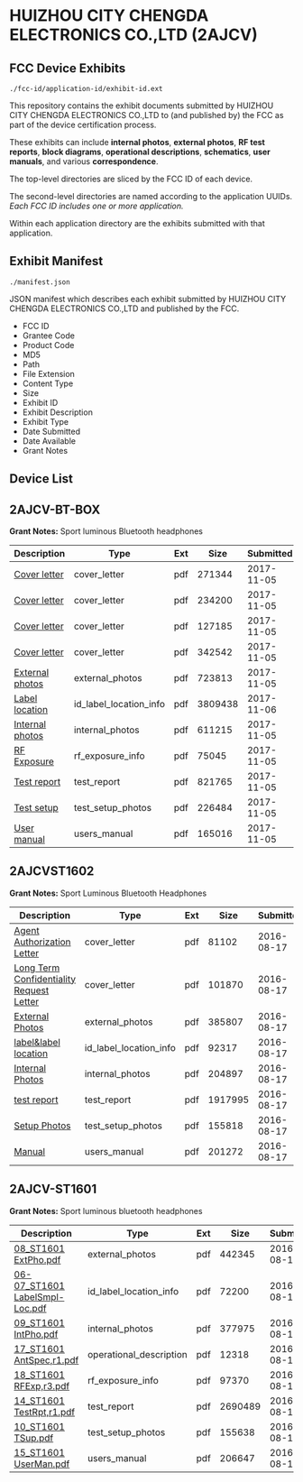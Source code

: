 # HUIZHOU CITY CHENGDA ELECTRONICS CO.,LTD (2AJCV)
## FCC Device Exhibits

```
./fcc-id/application-id/exhibit-id.ext
```

This repository contains the exhibit documents submitted by HUIZHOU CITY CHENGDA ELECTRONICS CO.,LTD to (and published by) the FCC as part of the device certification process.

These exhibits can include **internal photos**, **external photos**, **RF test reports**, **block diagrams**, **operational descriptions**, **schematics**, **user manuals**, and various **correspondence**.

The top-level directories are sliced by the FCC ID of each device.

The second-level directories are named according to the application UUIDs. *Each FCC ID includes one or more application.*

Within each application directory are the exhibits submitted with that application. 

## Exhibit Manifest

```
./manifest.json
```

JSON manifest which describes each exhibit submitted by HUIZHOU CITY CHENGDA ELECTRONICS CO.,LTD and published by the FCC.

- FCC ID
- Grantee Code
- Product Code
- MD5
- Path
- File Extension
- Content Type
- Size
- Exhibit ID
- Exhibit Description
- Exhibit Type
- Date Submitted
- Date Available
- Grant Notes

## Device List
## 2AJCV-BT-BOX
**Grant Notes:** Sport luminous Bluetooth headphones

| Description | Type | Ext | Size | Submitted | Available |
| ----------- | ---- | --- | ---- | --------- | --------- |
| [Cover letter](2AJCV-BT-BOX/da4b5a524dbb08776e242fdf5dee35ba/3628810.pdf) | cover_letter | pdf | 271344 | 2017-11-05 | 2017-11-06 |
| [Cover letter](2AJCV-BT-BOX/da4b5a524dbb08776e242fdf5dee35ba/3628811.pdf) | cover_letter | pdf | 234200 | 2017-11-05 | 2017-11-06 |
| [Cover letter](2AJCV-BT-BOX/da4b5a524dbb08776e242fdf5dee35ba/3628812.pdf) | cover_letter | pdf | 127185 | 2017-11-05 | 2017-11-06 |
| [Cover letter](2AJCV-BT-BOX/da4b5a524dbb08776e242fdf5dee35ba/3628813.pdf) | cover_letter | pdf | 342542 | 2017-11-05 | 2017-11-06 |
| [External photos](2AJCV-BT-BOX/da4b5a524dbb08776e242fdf5dee35ba/3628814.pdf) | external_photos | pdf | 723813 | 2017-11-05 | 2017-11-06 |
| [Label location](2AJCV-BT-BOX/da4b5a524dbb08776e242fdf5dee35ba/3629444.pdf) | id_label_location_info | pdf | 3809438 | 2017-11-06 | 2017-11-06 |
| [Internal photos](2AJCV-BT-BOX/da4b5a524dbb08776e242fdf5dee35ba/3628815.pdf) | internal_photos | pdf | 611215 | 2017-11-05 | 2017-11-06 |
| [RF Exposure](2AJCV-BT-BOX/da4b5a524dbb08776e242fdf5dee35ba/3628817.pdf) | rf_exposure_info | pdf | 75045 | 2017-11-05 | 2017-11-06 |
| [Test report](2AJCV-BT-BOX/da4b5a524dbb08776e242fdf5dee35ba/3628819.pdf) | test_report | pdf | 821765 | 2017-11-05 | 2017-11-06 |
| [Test setup](2AJCV-BT-BOX/da4b5a524dbb08776e242fdf5dee35ba/3628820.pdf) | test_setup_photos | pdf | 226484 | 2017-11-05 | 2017-11-06 |
| [User manual](2AJCV-BT-BOX/da4b5a524dbb08776e242fdf5dee35ba/3628821.pdf) | users_manual | pdf | 165016 | 2017-11-05 | 2017-11-06 |
## 2AJCVST1602
**Grant Notes:** Sport Luminous Bluetooth Headphones

| Description | Type | Ext | Size | Submitted | Available |
| ----------- | ---- | --- | ---- | --------- | --------- |
| [Agent Authorization Letter](2AJCVST1602/9ea40d94a36521c94becdfbc1ccc16f0/3101803.pdf) | cover_letter | pdf | 81102 | 2016-08-17 | 2016-08-18 |
| [Long Term Confidentiality Request Letter](2AJCVST1602/9ea40d94a36521c94becdfbc1ccc16f0/3101810.pdf) | cover_letter | pdf | 101870 | 2016-08-17 | 2016-08-18 |
| [External Photos](2AJCVST1602/9ea40d94a36521c94becdfbc1ccc16f0/3101807.pdf) | external_photos | pdf | 385807 | 2016-08-17 | 2016-08-18 |
| [label&label location](2AJCVST1602/9ea40d94a36521c94becdfbc1ccc16f0/3101809.pdf) | id_label_location_info | pdf | 92317 | 2016-08-17 | 2016-08-18 |
| [Internal Photos](2AJCVST1602/9ea40d94a36521c94becdfbc1ccc16f0/3101808.pdf) | internal_photos | pdf | 204897 | 2016-08-17 | 2016-08-18 |
| [test report](2AJCVST1602/9ea40d94a36521c94becdfbc1ccc16f0/3101804.pdf) | test_report | pdf | 1917995 | 2016-08-17 | 2016-08-18 |
| [Setup Photos](2AJCVST1602/9ea40d94a36521c94becdfbc1ccc16f0/3101814.pdf) | test_setup_photos | pdf | 155818 | 2016-08-17 | 2016-08-18 |
| [Manual](2AJCVST1602/9ea40d94a36521c94becdfbc1ccc16f0/3101811.pdf) | users_manual | pdf | 201272 | 2016-08-17 | 2016-08-18 |
## 2AJCV-ST1601
**Grant Notes:** Sport luminous bluetooth headphones

| Description | Type | Ext | Size | Submitted | Available |
| ----------- | ---- | --- | ---- | --------- | --------- |
| [08_ST1601 ExtPho.pdf](2AJCV-ST1601/48f68a48b967fe4f1a6e453b368e9dc6/3099482.pdf) | external_photos | pdf | 442345 | 2016-08-16 | 2016-08-16 |
| [06-07_ST1601 LabelSmpl-Loc.pdf](2AJCV-ST1601/48f68a48b967fe4f1a6e453b368e9dc6/3099481.pdf) | id_label_location_info | pdf | 72200 | 2016-08-16 | 2016-08-16 |
| [09_ST1601 IntPho.pdf](2AJCV-ST1601/48f68a48b967fe4f1a6e453b368e9dc6/3099483.pdf) | internal_photos | pdf | 377975 | 2016-08-16 | 2016-08-16 |
| [17_ST1601 AntSpec,r1.pdf](2AJCV-ST1601/48f68a48b967fe4f1a6e453b368e9dc6/3099491.pdf) | operational_description | pdf | 12318 | 2016-08-16 | 2016-08-16 |
| [18_ST1601 RFExp,r3.pdf](2AJCV-ST1601/48f68a48b967fe4f1a6e453b368e9dc6/3099492.pdf) | rf_exposure_info | pdf | 97370 | 2016-08-16 | 2016-08-16 |
| [14_ST1601 TestRpt,r1.pdf](2AJCV-ST1601/48f68a48b967fe4f1a6e453b368e9dc6/3099488.pdf) | test_report | pdf | 2690489 | 2016-08-16 | 2016-08-16 |
| [10_ST1601 TSup.pdf](2AJCV-ST1601/48f68a48b967fe4f1a6e453b368e9dc6/3099484.pdf) | test_setup_photos | pdf | 155638 | 2016-08-16 | 2016-08-16 |
| [15_ST1601 UserMan.pdf](2AJCV-ST1601/48f68a48b967fe4f1a6e453b368e9dc6/3099489.pdf) | users_manual | pdf | 206647 | 2016-08-16 | 2016-08-16 |
